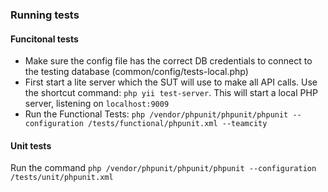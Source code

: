 ### Running tests

#### Funcitonal tests
- Make sure the config file has the correct DB credentials to connect to the testing database (common/config/tests-local.php) 
- First start a lite server which the SUT will use to make all API calls. Use the shortcut command: `php yii test-server`. This will start a local PHP server, listening on `localhost:9009`
- Run the Functional Tests: `php /vendor/phpunit/phpunit/phpunit --configuration /tests/functional/phpunit.xml --teamcity`

#### Unit tests
Run the command `php /vendor/phpunit/phpunit/phpunit --configuration /tests/unit/phpunit.xml`